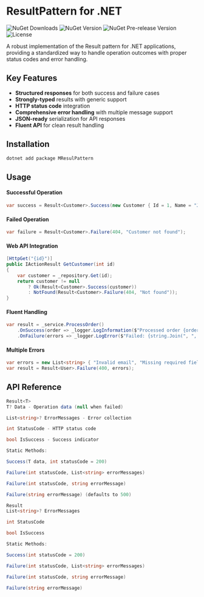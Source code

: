 # ResultPattern for .NET

![NuGet Downloads](https://img.shields.io/nuget/dt/MResultPattern.svg)
![NuGet Version](https://img.shields.io/nuget/v/MResultPattern.svg)
![NuGet Pre-release Version](https://img.shields.io/nuget/vpre/MResultPattern.svg)
![License](https://img.shields.io/badge/license-MIT-blue.svg)





A robust implementation of the Result pattern for .NET applications, providing a standardized way to handle operation outcomes with proper status codes and error handling.

## Key Features

- **Structured responses** for both success and failure cases
- **Strongly-typed** results with generic support
- **HTTP status code** integration
- **Comprehensive error handling** with multiple message support
- **JSON-ready** serialization for API responses
- **Fluent API** for clean result handling

## Installation

```bash
dotnet add package MResulPattern
```

## Usage

#### Successful Operation
```csharp
var success = Result<Customer>.Success(new Customer { Id = 1, Name = "John" });
```

#### Failed Operation
```csharp
var failure = Result<Customer>.Failure(404, "Customer not found");
```

#### Web API Integration

```csharp
[HttpGet("{id}")]
public IActionResult GetCustomer(int id)
{
    var customer = _repository.Get(id);
    return customer != null 
        ? Ok(Result<Customer>.Success(customer))
        : NotFound(Result<Customer>.Failure(404, "Not found"));
}
```

#### Fluent Handling
```csharp
var result = _service.ProcessOrder()
    .OnSuccess(order => _logger.LogInformation($"Processed order {order.Id}"))
    .OnFailure(errors => _logger.LogError($"Failed: {string.Join(", ", errors)}"));
```

#### Multiple Errors
```csharp
var errors = new List<string> { "Invalid email", "Missing required field" };
var result = Result<User>.Failure(400, errors);

```

## API Reference
```csharp
Result<T>
T? Data - Operation data (null when failed)

List<string>? ErrorMessages - Error collection

int StatusCode - HTTP status code

bool IsSuccess - Success indicator

Static Methods:

Success(T data, int statusCode = 200)

Failure(int statusCode, List<string> errorMessages)

Failure(int statusCode, string errorMessage)

Failure(string errorMessage) (defaults to 500)
``` 
```csharp
Result
List<string>? ErrorMessages

int StatusCode

bool IsSuccess

Static Methods:

Success(int statusCode = 200)

Failure(int statusCode, List<string> errorMessages)

Failure(int statusCode, string errorMessage)

Failure(string errorMessage)
```
